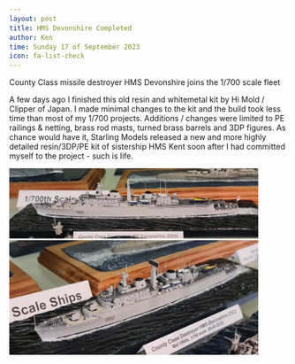 ```yaml
---
layout: post
title: HMS Devonshire Completed
author: Ken
time: Sunday 17 of September 2023
icon: fa-list-check
---
```



County Class missile destroyer HMS Devonshire joins the 1/700 scale fleet



<!--more-->



A few days ago I finished this old resin and whitemetal kit by Hi Mold / Clipper of Japan. I made minimal changes to the kit and the build took less time than most of my 1/700 projects. Additions / changes were limited to PE railings & netting, brass rod masts, turned brass barrels and 3DP figures. As chance would have it, Starling Models released a new and more highly detailed resin/3DP/PE kit of sistership HMS Kent soon after I had committed myself to the project - such is life.



<img src="/img/blog/kix.4fb0nxlpi732.jpe" height=127 width=451 />



<img src="/img/blog/kix.adj9eum6uwx8.jpe" height=207 width=451 />

